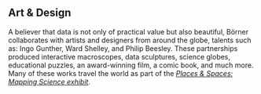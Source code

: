 ## Art & Design
A believer that data is not only of practical value but also beautiful, Börner collaborates with artists and designers from around the globe, talents such as: Ingo Gunther, Ward Shelley, and Philip Beesley. These partnerships produced interactive macroscopes, data sculptures, science globes, educational puzzles, an award-winning film, a comic book, and much more. Many of these works travel the world as part of the [*Places & Spaces: Mapping Science exhibit*](https://scimaps.org).
